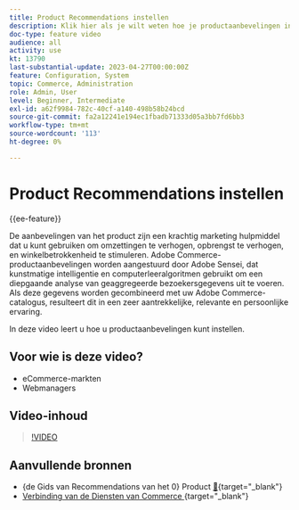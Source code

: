 ```yaml
---
title: Product Recommendations instellen
description: Klik hier als je wilt weten hoe je productaanbevelingen in je Adobe Commerce-winkel kunt gebruiken.
doc-type: feature video
audience: all
activity: use
kt: 13790
last-substantial-update: 2023-04-27T00:00:00Z
feature: Configuration, System
topic: Commerce, Administration
role: Admin, User
level: Beginner, Intermediate
exl-id: a62f9984-782c-40cf-a140-498b58b24bcd
source-git-commit: fa2a12241e194ec1fbadb71333d05a3bb7fd6bb3
workflow-type: tm+mt
source-wordcount: '113'
ht-degree: 0%

---
```


# Product Recommendations instellen

{{ee-feature}}

De aanbevelingen van het product zijn een krachtig marketing hulpmiddel dat u kunt gebruiken om omzettingen te verhogen, opbrengst te verhogen, en winkelbetrokkenheid te stimuleren. Adobe Commerce-productaanbevelingen worden aangestuurd door Adobe Sensei, dat kunstmatige intelligentie en computerleeralgoritmen gebruikt om een diepgaande analyse van geaggregeerde bezoekersgegevens uit te voeren. Als deze gegevens worden gecombineerd met uw Adobe Commerce-catalogus, resulteert dit in een zeer aantrekkelijke, relevante en persoonlijke ervaring.

In deze video leert u hoe u productaanbevelingen kunt instellen.

## Voor wie is deze video?

- eCommerce-markten
- Webmanagers

## Video-inhoud

>[!VIDEO](https://video.tv.adobe.com/v/3449964?quality=12&learn=on&captions=dut)

## Aanvullende bronnen

- {de Gids van Recommendations van het 0} Product [&#128279;](https://experienceleague.adobe.com/docs/commerce-merchant-services/product-recommendations/overview.html?lang=nl-NL){target="_blank"} 
- [&#x200B; Verbinding van de Diensten van Commerce &#x200B;](https://experienceleague.adobe.com/docs/commerce-merchant-services/user-guides/integration-services/saas.html?lang=nl-NL){target="_blank"} 
